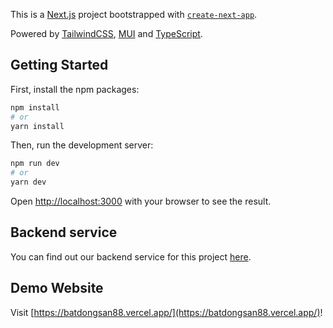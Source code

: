 This is a [Next.js](https://nextjs.org/) project bootstrapped with [`create-next-app`](https://github.com/vercel/next.js/tree/canary/packages/create-next-app).

Powered by [TailwindCSS](https://tailwindcss.com/), [MUI](https://mui.com/) and [TypeScript](https://www.typescriptlang.org/).

## Getting Started

First, install the npm packages:

```bash
npm install
# or
yarn install
```

Then, run the development server:
```bash
npm run dev
# or
yarn dev
```

Open [http://localhost:3000](http://localhost:3000) with your browser to see the result.

## Backend service

You can find out our backend service for this project [here](https://github.com/nointh/real-estate-backend).

## Demo Website

Visit [https://batdongsan88.vercel.app/](https://batdongsan88.vercel.app/)!
